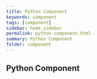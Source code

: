 ```yaml
---
title: Python Component
keywords: component
tags: [component]
sidebar: home_sidebar
permalink: python-component.html
summary: Python Component
folder: component
---
```


## Python Component